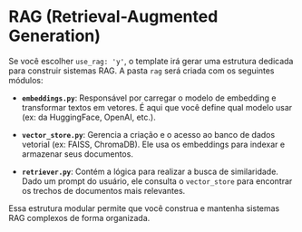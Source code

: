 # RAG (Retrieval-Augmented Generation)

Se você escolher `use_rag: 'y'`, o template irá gerar uma estrutura dedicada para construir sistemas RAG. A pasta `rag` será criada com os seguintes módulos:

-   **`embeddings.py`**: Responsável por carregar o modelo de embedding e transformar textos em vetores. É aqui que você define qual modelo usar (ex: da HuggingFace, OpenAI, etc.).

-   **`vector_store.py`**: Gerencia a criação e o acesso ao banco de dados vetorial (ex: FAISS, ChromaDB). Ele usa os embeddings para indexar e armazenar seus documentos.

-   **`retriever.py`**: Contém a lógica para realizar a busca de similaridade. Dado um prompt do usuário, ele consulta o `vector_store` para encontrar os trechos de documentos mais relevantes.

Essa estrutura modular permite que você construa e mantenha sistemas RAG complexos de forma organizada.